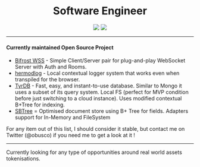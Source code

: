 <h1 align="center">Software Engineer</h1>

<p align="center">
    <img src="https://github-readme-stats.vercel.app/api?username=alex-werner&show_icons=true&count_private=true&theme=highcontrast&hide_border=true&bg_color=00000000&text_color=adbac7&title_color=adbac7&icon_color=fa8b00"/>
    <img src="https://github-readme-stats.vercel.app/api/top-langs/?username=alex-werner&hide_border=true&bg_color=00000000&langs_count=12&hide=less,css,scss,html,M4,Perl,Objective-C&hide_title=true&text_color=adbac7&title_color=adbac7&layout=compact"/>
</p>

---

#### Currently maintained Open Source Project

- [Bifrost WSS](https://github.com/Alex-Werner/bifrost-wss) - Simple Client/Server pair for plug-and-play WebSocket Server with Auth and Rooms.
- [hermodlog](https://github.com/Alex-Werner/hermodlog) - Local contextual logger system that works even when transpiled for the browser.
- [TyrDB](https://github.com/Alex-Werner/tyrdb) - Fast, easy, and instant-to-use database. Similar to Mongo it uses a subset of its query system. Local FS (perfect for MVP condition before just switching to a cloud instance). Uses modified contextual B+Tree for indexing.
- [SBTree](https://github.com/Alex-Werner/sbtree) = Optimised document store using B+ Tree for fields. Adapters support for In-Memory and FileSystem

For any item out of this list, I should consider it stable, but contact me on Twitter (@obusco) if you need me to get a look at it ! 

--- 

Currently looking for any type of opportunities around real world assets tokenisations.
